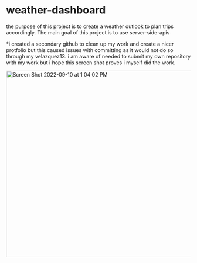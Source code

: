 # weather-dashboard

the purpose of this project is to create a weather outlook to plan trips accordingly.
The main goal of this project is to use server-side-apis

*i created a secondary github to clean up my work and create a nicer protfolio but this caused issues with committing as it would not do so through my velazquez13. i am aware of needed to submit my own repository with my work but i hope this screen shot proves i myself did the work. 


<img width="510" alt="Screen Shot 2022-09-10 at 1 04 02 PM" src="https://user-images.githubusercontent.com/101237541/189500150-766415e1-e250-4b15-9e1f-cb792804d034.png">
